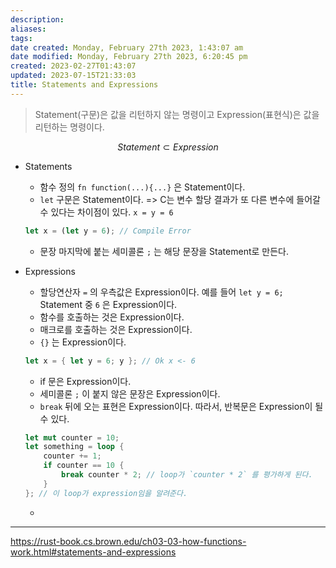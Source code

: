 ```yaml
---
description:
aliases: 
tags: 
date created: Monday, February 27th 2023, 1:43:07 am
date modified: Monday, February 27th 2023, 6:20:45 pm
created: 2023-02-27T01:43:07
updated: 2023-07-15T21:33:03
title: Statements and Expressions
---
```


> Statement(구문)은 값을 리턴하지 않는 명령이고 Expression(표현식)은 값을 리턴하는 명령이다.

$$
Statement \subset Expression
$$

- Statements
	- 함수 정의 `fn function(...){...}` 은 Statement이다.
	- `let` 구문은 Statement이다. => C는 변수 할당 결과가 또 다른 변수에 들어갈 수 있다는 차이점이 있다. `x = y = 6` 

	```rust
	let x = (let y = 6); // Compile Error
	```

	- 문장 마지막에 붙는 세미콜론 `;` 는 해당 문장을 Statement로 만든다.

- Expressions
	- 할당연산자 `` = `` 의 우측값은 Expression이다. 예를 들어 `let y = 6;` Statement 중 `` 6 `` 은 Expression이다. 
	- 함수를 호출하는 것은 Expression이다.
	- 매크로를 호출하는 것은 Expression이다.
	- `{}` 는 Expression이다.

	```rust
	let x = { let y = 6; y }; // Ok x <- 6
	```

	- if 문은 Expression이다.
	- 세미콜론 `;` 이 붙지 않은 문장은 Expression이다.
	- `break` 뒤에 오는 표현은 Expression이다. 따라서, 반복문은 Expression이 될 수 있다.

	```rust
	let mut counter = 10;
	let something = loop {
		counter += 1;
		if counter == 10 {
			break counter * 2; // loop가 `counter * 2` 를 평가하게 된다.
		}
	}; // 이 loop가 expression임을 알려준다.
	```

	- 
___
https://rust-book.cs.brown.edu/ch03-03-how-functions-work.html#statements-and-expressions
